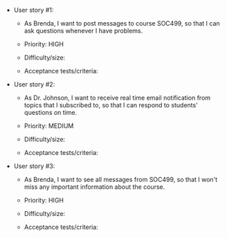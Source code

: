 * User story #1:
  - As Brenda, I want to post messages to course SOC499, so that I can ask questions whenever I have problems.

  - Priority: HIGH
  - Difficulty/size:
  - Acceptance tests/criteria:
  
* User story #2:
  - As Dr. Johnson, I want to receive real time email notification from topics that I subscribed to, so that I can respond to students' questions on time.
  
  - Priority: MEDIUM
  - Difficulty/size:
  - Acceptance tests/criteria:

* User story #3:
  - As Brenda, I want to see all messages from SOC499, so that I won't miss any important information about the course.

  - Priority: HIGH
  - Difficulty/size:
  - Acceptance tests/criteria:

